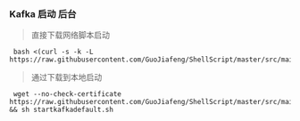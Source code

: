 ### Kafka 启动 后台
> 直接下载网络脚本启动
~~~
 bash <(curl -s -k -L https://raw.githubusercontent.com/GuoJiafeng/ShellScript/master/src/main/resources/kafka/startkafkadefault.sh)
~~~

> 通过下载到本地启动
~~~
 wget --no-check-certificate  https://raw.githubusercontent.com/GuoJiafeng/ShellScript/master/src/main/resources/kafka/startkafkadefault.sh  && sh startkafkadefault.sh
~~~

